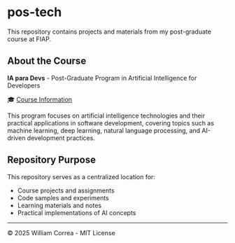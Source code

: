 # pos-tech

This repository contains projects and materials from my post-graduate course at FIAP.

## About the Course

**IA para Devs** - Post-Graduate Program in Artificial Intelligence for Developers

🎓 [Course Information](https://postech.fiap.com.br/curso/ia-para-devs/)

This program focuses on artificial intelligence technologies and their practical applications in software development, covering topics such as machine learning, deep learning, natural language processing, and AI-driven development practices.

## Repository Purpose

This repository serves as a centralized location for:
- Course projects and assignments
- Code samples and experiments
- Learning materials and notes
- Practical implementations of AI concepts

---

© 2025 William Correa - MIT License